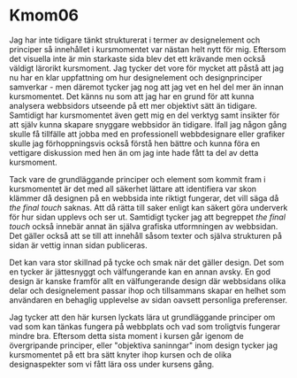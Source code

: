 Kmom06
===============================

Jag har inte tidigare tänkt strukturerat i termer av designelement och principer så innehållet i kursmomentet var nästan helt nytt för mig. Eftersom det visuella inte är min starkaste sida blev det ett krävande men också väldigt lärorikt kursmoment. Jag tycker det vore för mycket att påstå att jag nu har en klar uppfattning om hur designelement och designprinciper samverkar - men däremot tycker jag nog att jag vet en hel del mer än innan kursmomentet.  Det känns nu som  att jag har en grund för att kunna analysera webbsidors utseende på ett mer objektivt sätt än tidigare. Samtidigt har kursmomentet även gett mig en del verktyg samt insikter för att själv kunna skapare snyggare webbsidor än tidigare. Ifall jag någon gång skulle få tillfälle att jobba med en professionell webbdesignare eller grafiker skulle jag förhoppningsvis också förstå hen bättre och kunna föra en vettigare diskussion med hen än om jag inte hade fått ta del av detta kursmoment.

Tack vare de grundläggande principer och element som kommit fram i kursmomentet är det med all säkerhet lättare att identifiera var skon klämmer då designen på en webbsida inte riktigt fungerar, det vill säga då _the final touch_ saknas. Att då rätta till saker enligt kan säkert göra underverk för hur sidan upplevs och ser ut. Samtidigt tycker jag att begreppet _the final touch_ också innebär annat än själva grafiska utformningen av webbsidan. Det gäller också att se till att innehåll såsom texter och själva strukturen på sidan är vettig innan sidan publiceras.

Det kan vara stor skillnad på tycke och smak när det gäller design. Det som en tycker är jättesnyggt och välfungerande kan en annan avsky. En god design är kanske framför allt en välfungerande design där webbsidans olika delar och designelement passar ihop och tillsammans skapar en helhet som användaren en behaglig upplevelse av sidan oavsett personliga preferenser.

Jag tycker att den här kursen lyckats lära ut grundläggande principer om vad som kan tänkas fungera på webbplats och vad som troligtvis fungerar mindre bra. Eftersom detta sista moment i kursen går igenom de övergripande principer, eller "objektiva saninngar" inom design tycker jag kursmomentet på ett bra sätt knyter ihop kursen och de olika designaspekter som vi fått lära oss under kursens gång.
